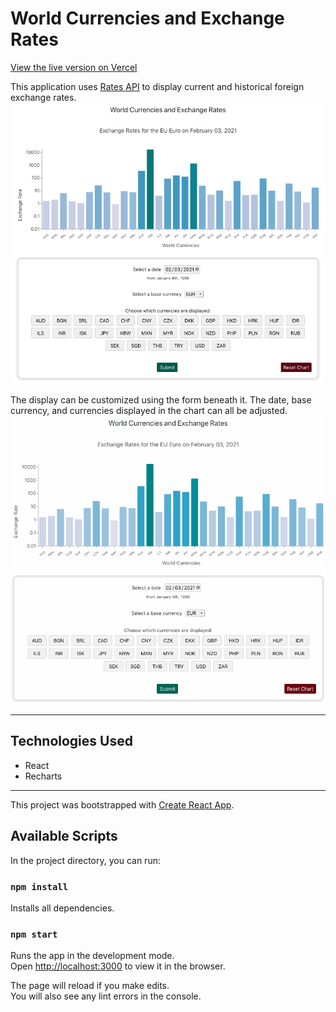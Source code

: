 # World Currencies and Exchange Rates

[View the live version on Vercel](https://currency-exchange-rates.vercel.app/)

This application uses [Rates API](https://ratesapi.io/documentation/) to display current and historical foreign exchange rates.  
![Chart Display Feb 3, 2021](img/fullPage.png)

The display can be customized using the form beneath it. The date, base currency, and currencies displayed in the chart can all be adjusted.  
![Customizing the Chart](img/exchange-rates.gif)

---

## Technologies Used
- React
- Recharts

---

This project was bootstrapped with [Create React App](https://github.com/facebook/create-react-app).

## Available Scripts

In the project directory, you can run:

### `npm install`
Installs all dependencies.

### `npm start`

Runs the app in the development mode.\
Open [http://localhost:3000](http://localhost:3000) to view it in the browser.

The page will reload if you make edits.\
You will also see any lint errors in the console.
